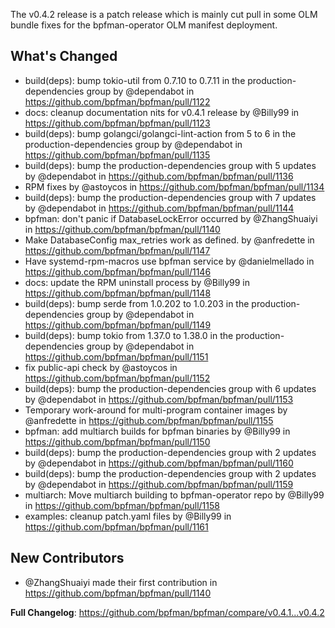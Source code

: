 The v0.4.2 release is a patch release which is mainly cut pull in some OLM bundle
fixes for the bpfman-operator OLM manifest deployment.

## What's Changed
* build(deps): bump tokio-util from 0.7.10 to 0.7.11 in the production-dependencies group by @dependabot in https://github.com/bpfman/bpfman/pull/1122
* docs: cleanup documentation nits for v0.4.1 release by @Billy99 in https://github.com/bpfman/bpfman/pull/1123
* build(deps): bump golangci/golangci-lint-action from 5 to 6 in the production-dependencies group by @dependabot in https://github.com/bpfman/bpfman/pull/1135
* build(deps): bump the production-dependencies group with 5 updates by @dependabot in https://github.com/bpfman/bpfman/pull/1136
* RPM fixes  by @astoycos in https://github.com/bpfman/bpfman/pull/1134
* build(deps): bump the production-dependencies group with 7 updates by @dependabot in https://github.com/bpfman/bpfman/pull/1144
* bpfman: don't panic if DatabaseLockError occurred by @ZhangShuaiyi in https://github.com/bpfman/bpfman/pull/1140
* Make DatabaseConfig max_retries work as defined. by @anfredette in https://github.com/bpfman/bpfman/pull/1147
* Have systemd-rpm-macros use bpfman service by @danielmellado in https://github.com/bpfman/bpfman/pull/1146
* docs: update the RPM uninstall process by @Billy99 in https://github.com/bpfman/bpfman/pull/1148
* build(deps): bump serde from 1.0.202 to 1.0.203 in the production-dependencies group by @dependabot in https://github.com/bpfman/bpfman/pull/1149
* build(deps): bump tokio from 1.37.0 to 1.38.0 in the production-dependencies group by @dependabot in https://github.com/bpfman/bpfman/pull/1151
* fix public-api check by @astoycos in https://github.com/bpfman/bpfman/pull/1152
* build(deps): bump the production-dependencies group with 6 updates by @dependabot in https://github.com/bpfman/bpfman/pull/1153
* Temporary work-around for multi-program container images by @anfredette in https://github.com/bpfman/bpfman/pull/1155
* bpfman: add multiarch builds for bpfman binaries by @Billy99 in https://github.com/bpfman/bpfman/pull/1150
* build(deps): bump the production-dependencies group with 2 updates by @dependabot in https://github.com/bpfman/bpfman/pull/1160
* build(deps): bump the production-dependencies group with 2 updates by @dependabot in https://github.com/bpfman/bpfman/pull/1159
* multiarch: Move multiarch building to bpfman-operator repo by @Billy99 in https://github.com/bpfman/bpfman/pull/1158
* examples: cleanup patch.yaml files by @Billy99 in https://github.com/bpfman/bpfman/pull/1161

## New Contributors
* @ZhangShuaiyi made their first contribution in https://github.com/bpfman/bpfman/pull/1140

**Full Changelog**: https://github.com/bpfman/bpfman/compare/v0.4.1...v0.4.2